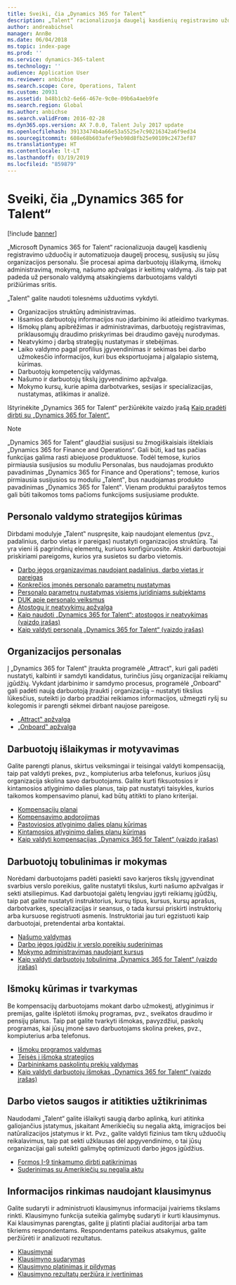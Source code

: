 ```yaml
---
title: Sveiki, čia „Dynamics 365 for Talent“
description: „Talent“ racionalizuoja daugelį kasdienių registravimo užduočių ir automatizuoja daugelį procesų, susijusių su jūsų organizacijos personalu. Šie procesai apima darbuotojų išlaikymą, išmokų administravimą, mokymą, našumo apžvalgas ir keitimų valdymą.
author: andreabichsel
manager: AnnBe
ms.date: 06/04/2018
ms.topic: index-page
ms.prod: ''
ms.service: dynamics-365-talent
ms.technology: ''
audience: Application User
ms.reviewer: anbichse
ms.search.scope: Core, Operations, Talent
ms.custom: 20931
ms.assetid: b48b1cb2-6e66-467e-9c0e-09b6a4aeb9fe
ms.search.region: Global
ms.author: anbichse
ms.search.validFrom: 2016-02-28
ms.dyn365.ops.version: AX 7.0.0, Talent July 2017 update
ms.openlocfilehash: 39133474b4a66e53a5525e7c90216342a6f9ed34
ms.sourcegitcommit: 608e68b603afef9eb98d8fb25e90109c2473ef87
ms.translationtype: HT
ms.contentlocale: lt-LT
ms.lasthandoff: 03/19/2019
ms.locfileid: "859879"
---
```

# <a name="welcome-to-dynamics-365-for-talent"></a>Sveiki, čia „Dynamics 365 for Talent“

[!include [banner](includes/banner.md)]

„Microsoft Dynamics 365 for Talent“ racionalizuoja daugelį kasdienių registravimo užduočių ir automatizuoja daugelį procesų, susijusių su jūsų organizacijos personalu. Šie procesai apima darbuotojų išlaikymą, išmokų administravimą, mokymą, našumo apžvalgas ir keitimų valdymą. Jis taip pat padeda už personalo valdymą atsakingiems darbuotojams valdyti prižiūrimas sritis.

„Talent‟ galite naudoti tolesnėms užduotims vykdyti.

+ Organizacijos struktūrų administravimas.
+ Išsamios darbuotojų informacijos nuo įdarbinimo iki atleidimo tvarkymas.
+ Išmokų planų apibrėžimas ir administravimas, darbuotojų registravimas, priklausomųjų draudimo priskyrimas bei draudimo gavėjų nurodymas.
+ Neatvykimo į darbą strategijų nustatymas ir stebėjimas.
+ Laiko valdymo pagal profilius įgyvendinimas ir sekimas bei darbo užmokesčio informacijos, kuri bus eksportuojama į algalapio sistemą, kūrimas.
+ Darbuotojų kompetencijų valdymas.
+ Našumo ir darbuotojų tikslų įgyvendinimo apžvalga.
+ Mokymo kursų, kurie apima darbotvarkes, sesijas ir specializacijas, nustatymas, atlikimas ir analizė.

Ištyrinėkite „Dynamics 365 for Talent“ peržiūrėkite vaizdo įrašą [Kaip pradėti dirbti su „Dynamics 365 for Talent“.](https://www.youtube.com/watch?v=6rg2ByadbN0)


> [!NOTE] 
> „Dynamics 365 for Talent“ glaudžiai susijusi su žmogiškaisiais ištekliais „Dynamics 365 for Finance and Operations“. Gali būti, kad tas pačias funkcijas galima rasti abiejuose produktuose. Todėl temose, kurios pirmiausia susijusios su moduliu Personalas, bus naudojamas produkto pavadinimas „Dynamics 365 for Finance and Operations‟; temose, kurios pirmiausia susijusios su moduliu „Talent‟, bus naudojamas produkto pavadinimas „Dynamics 365 for Talent‟. Vienam produktui parašytos temos gali būti taikomos toms pačioms funkcijoms susijusiame produkte.

<a name="develop-a-strategy-for-managing-your-human-resources"></a>Personalo valdymo strategijos kūrimas
---------------------------------------------------------

Dirbdami modulyje „Talent‟ nuspręsite, kaip naudojant elementus (pvz., padalinius, darbo vietas ir pareigas) nustatyti organizacijos struktūrą. Tai yra vieni iš pagrindinių elementų, kuriuos konfigūruosite. Atskiri darbuotojai priskiriami pareigoms, kurios yra susietos su darbo vietomis.

-   [Darbo jėgos organizavimas naudojant padalinius, darbo vietas ir pareigas](departments-jobs-positions.md)
-   [Konkrečios įmonės personalo parametrų nustatymas](set-up-company-specific-hr-parameters.md)
-   [Personalo parametrų nustatymas visiems juridiniams subjektams](set-up-hr-parameters-across-legal-entities.md) 
-   [DUK apie personalo veiksmus](personnel-actions-faq.md)
-   [Atostogų ir neatvykimų apžvalga](leave-absence-overview.md)
-   [Kaip naudoti „Dynamics 365 for Talent“: atostogos ir neatvykimas (vaizdo įrašas)](https://www.youtube.com/watch?v=1q1UhKmO4tw)
-   [Kaip valdyti personalą „Dynamics 365 for Talent“ (vaizdo įrašas)](https://www.youtube.com/watch?v=h1T5IjKKAuA)

## <a name="staffing-your-organization"></a>Organizacijos personalas

Į „Dynamics 365 for Talent‟ įtraukta programėlė „Attract‟, kuri gali padėti nustatyti, kalbinti ir samdyti kandidatus, turinčius jūsų organizacijai reikiamų įgūdžių. Vykdant įdarbinimo ir samdymo procesus, programėlė „Onboard‟ gali padėti naują darbuotoją įtraukti į organizaciją – nustatyti tikslius lūkesčius, suteikti jo darbo pradžiai reikiamos informacijos, užmegzti ryšį su kolegomis ir parengti sėkmei dirbant naujose pareigose.  

- [„Attract‟ apžvalga](attract-overview.md)
- [„Onboard‟ apžvalga](create-onboarding-experience.md)

## <a name="retain-and-motivate-employees"></a>Darbuotojų išlaikymas ir motyvavimas

Galite parengti planus, skirtus veiksmingai ir teisingai valdyti kompensaciją, taip pat valdyti prekes, pvz., kompiuterius arba telefonus, kuriuos jūsų organizacija skolina savo darbuotojams. Galite kurti fiksuotosios ir kintamosios atlyginimo dalies planus, taip pat nustatyti taisykles, kurios taikomos kompensavimo planui, kad būtų atitikti to plano kriterijai.

-   [Kompensacijų planai](compensation-plans.md)
-   [Kompensavimo apdorojimas](process-compensation.md)
-   [Pastoviosios atlyginimo dalies planų kūrimas](create-fixed-compensation-plans.md)
-   [Kintamosios atlyginimo dalies planų kūrimas](create-variable-compensation-plans.md)
-   [Kaip valdyti kompensacijas „Dynamics 365 for Talent“ (vaizdo įrašas)](https://www.youtube.com/watch?v=lEw5oKopHDk)

## <a name="develop-and-train-employees"></a>Darbuotojų tobulinimas ir mokymas

Norėdami darbuotojams padėti pasiekti savo karjeros tikslų įgyvendinat svarbius verslo poreikius, galite nustatyti tikslus, kurti našumo apžvalgas ir sekti atsiliepimus. Kad darbuotojai galėtų lengviau įgyti reikiamų įgūdžių, taip pat galite nustatyti instruktorius, kursų tipus, kursus, kursų aprašus, darbotvarkes, specializacijas ir seansus, o tada kursui priskirti instruktorių arba kursuose registruoti asmenis. Instruktoriai jau turi egzistuoti kaip darbuotojai, pretendentai arba kontaktai.

-   [Našumo valdymas](performance-management-overview.md)
-   [Darbo jėgos įgūdžių ir verslo poreikių suderinimas](skills.md)
-   [Mokymo administravimas naudojant kursus](courses.md)
-   [Kaip valdyti darbuotojų tobulinimą „Dynamics 365 for Talent“ (vaizdo įrašas)](https://www.youtube.com/watch?v=xB8SU7fqBOQ)

## <a name="create-and-maintain-benefits"></a>Išmokų kūrimas ir tvarkymas

Be kompensacijų darbuotojams mokant darbo užmokestį, atlyginimus ir premijas, galite išplėtoti išmokų programas, pvz., sveikatos draudimo ir pensijų planus. Taip pat galite tvarkyti išmokas, pavyzdžiui, paskolų programas, kai jūsų įmonė savo darbuotojams skolina prekes, pvz., kompiuterius arba telefonus.

-   [Išmokų programos valdymas](manage-benefit-program.md)
-   [Teisės į išmoką strategijos](benefit-eligibility-policies.md)
-   [Darbininkams paskolintų prekių valdymas](loan-items.md)
-   [Kaip valdyti darbuotojų išmokas „Dynamics 365 for Talent“ (vaizdo įrašas)](https://www.youtube.com/watch?v=nUWkeJTad1o)

## <a name="maintain-workplace-safety-and-compliance"></a>Darbo vietos saugos ir atitikties užtikrinimas

Naudodami „Talent“ galite išlaikyti saugią darbo aplinką, kuri atitinka galiojančius įstatymus, įskaitant Amerikiečių su negalia aktą, imigracijos bei natūralizacijos įstatymus ir kt. Pvz., galite valdyti fizinius tam tikrų užduočių reikalavimus, taip pat sekti užklausas dėl apgyvendinimo, o tai jūsų organizacijai gali suteikti galimybę optimizuoti darbo jėgos įgūdžius.

-   [Formos I-9 tinkamumo dirbti patikrinimas](../fin-and-ops/hr/localizations/noam-usa-form-i-9-verification.md)
-   [Suderinimas su Amerikiečių su negalia aktu](../fin-and-ops/hr/localizations/noam-usa-comply-ada.md)

## <a name="gather-information-using-questionnaires"></a>Informacijos rinkimas naudojant klausimynus

Galite sudaryti ir administruoti klausimynus informacijai įvairiems tikslams rinkti. Klausimyno funkcija suteikia galimybę sudaryti ir kurti klausimynus. Kai klausimynas parengtas, galite jį platinti plačiai auditorijai arba tam tikriems respondentams. Respondentams pateikus atsakymus, galite peržiūrėti ir analizuoti rezultatus.

-   [Klausimynai](questionnaires.md)
-   [Klausimyno sudarymas](design-questionnaires.md)
-   [Klausimyno platinimas ir pildymas](distribute-questionnaires.md)
-   [Klausimyno rezultatų peržiūra ir įvertinimas](evaluate-questionnaire-results.md)

